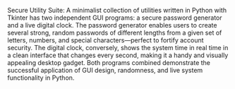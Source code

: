 Secure Utility Suite:
A minimalist collection of utilities written in Python with Tkinter has two independent GUI programs: a secure password generator and a live digital clock. The password generator enables users to create several strong, random passwords of different lengths from a given set of letters, numbers, and special characters—perfect to fortify account security. The digital clock, conversely, shows the system time in real time in a clean interface that changes every second, making it a handy and visually appealing desktop gadget. Both programs combined demonstrate the successful application of GUI design, randomness, and live system functionality in Python.
